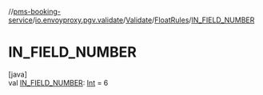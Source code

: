 //[pms-booking-service](../../../../index.md)/[io.envoyproxy.pgv.validate](../../index.md)/[Validate](../index.md)/[FloatRules](index.md)/[IN_FIELD_NUMBER](-i-n_-f-i-e-l-d_-n-u-m-b-e-r.md)

# IN_FIELD_NUMBER

[java]\
val [IN_FIELD_NUMBER](-i-n_-f-i-e-l-d_-n-u-m-b-e-r.md): [Int](https://kotlinlang.org/api/core/kotlin-stdlib/kotlin/-int/index.html) = 6